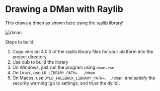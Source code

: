 # Drawing a DMan with Raylib

This draws a dman as shown [here](https://github.com/dlang-community/d-mans) using the [raylib](https://www.raylib.com/) library!

![dman](https://user-images.githubusercontent.com/580778/145662610-afa77773-f28e-4328-8631-ccb354a647a0.png)

Steps to build:

1. Copy version 4.0.0 of the raylib library files for your platform into the project directory.
2. Use dub to build the library
3. On Windows, just run the program using `dman.exe`
4. On Linux, use `LD_LIBRARY_PATH=. ./dman`
5. On Macos, use `DYLD_FALLBACK_LIBRARY_PATH=. ./dman`, and satisfy the security warning (go to settings, and trust the dylib).
